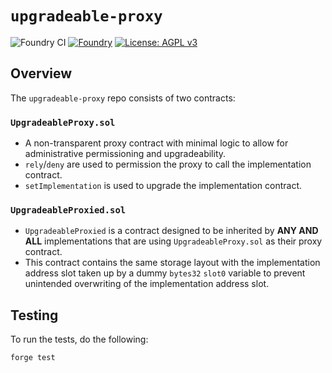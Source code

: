 # `upgradeable-proxy`

![Foundry CI](https://github.com/marsfoundation/upgradeable-proxy/actions/workflows/ci.yml/badge.svg)
[![Foundry][foundry-badge]][foundry]
[![License: AGPL v3](https://img.shields.io/badge/License-AGPL%20v3-blue.svg)](https://github.com/marsfoundation/upgradeable-proxy//blob/master/LICENSE)

[foundry]: https://getfoundry.sh/
[foundry-badge]: https://img.shields.io/badge/Built%20with-Foundry-FFDB1C.svg

## Overview

The `upgradeable-proxy` repo consists of two contracts:
### `UpgradeableProxy.sol`
- A non-transparent proxy contract with minimal logic to allow for administrative permissioning and upgradeability.
- `rely`/`deny` are used to permission the proxy to call the implementation contract.
- `setImplementation` is used to upgrade the implementation contract.
### `UpgradeableProxied.sol`
- `UpgradeableProxied` is a contract designed to be inherited by **ANY AND ALL** implementations that are using `UpgradeableProxy.sol` as their proxy contract.
- This contract contains the same storage layout with the implementation address slot taken up by a dummy `bytes32` `slot0` variable to prevent unintended overwriting of the implementation address slot.

## Testing

To run the tests, do the following:

```
forge test
```
